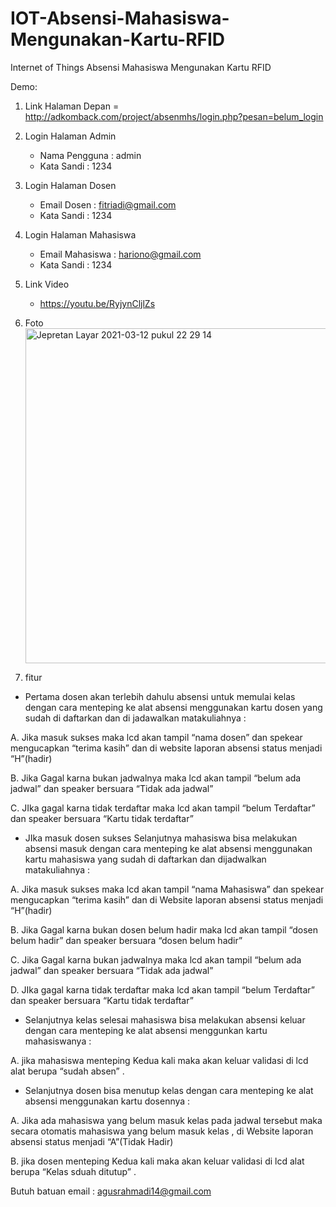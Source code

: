 # IOT-Absensi-Mahasiswa-Mengunakan-Kartu-RFID
Internet of Things Absensi Mahasiswa Mengunakan Kartu RFID


Demo:
1. Link Halaman Depan = http://adkomback.com/project/absenmhs/login.php?pesan=belum_login
2. Login Halaman Admin
    - Nama Pengguna : admin
    - Kata Sandi : 1234
3. Login Halaman Dosen 
    - Email Dosen : fitriadi@gmail.com
    - Kata Sandi : 1234
4. Login Halaman Mahasiswa
    - Email Mahasiswa : hariono@gmail.com
    - Kata Sandi : 1234
5. Link Video
    - https://youtu.be/RyjynCljlZs
7. Foto <img width="536" alt="Jepretan Layar 2021-03-12 pukul 22 29 14" src="https://user-images.githubusercontent.com/36754292/110961580-88db6980-8382-11eb-817d-d18b6ecd7542.png">

8. fitur   
- Pertama dosen akan terlebih dahulu absensi untuk memulai kelas dengan cara menteping ke alat absensi menggunakan kartu dosen yang sudah di daftarkan dan di jadawalkan matakuliahnya :
 
 A.	Jika masuk sukses maka lcd akan tampil “nama dosen” dan spekear mengucapkan “terima kasih” dan di website  laporan absensi status menjadi “H”(hadir)
 
 B.	Jika Gagal karna bukan jadwalnya maka lcd akan tampil “belum ada jadwal” dan speaker bersuara “Tidak ada jadwal”
 
 C.	JIka gagal karna tidak terdaftar maka lcd akan tampil “belum Terdaftar” dan speaker bersuara “Kartu tidak terdaftar”
- JIka masuk dosen sukses Selanjutnya mahasiswa bisa melakukan absensi masuk dengan cara menteping ke alat absensi menggunakan kartu mahasiswa yang sudah di daftarkan dan dijadwalkan matakuliahnya :
 
 A.	Jika masuk sukses maka lcd akan tampil “nama Mahasiswa” dan spekear mengucapkan “terima kasih” dan di Website  laporan absensi status menjadi “H”(hadir)
 
 B.	Jika Gagal karna bukan dosen belum hadir  maka lcd akan tampil “dosen belum hadir” dan speaker bersuara “dosen belum hadir”
 
 C.	Jika Gagal karna bukan jadwalnya maka lcd akan tampil “belum ada jadwal” dan speaker bersuara “Tidak ada jadwal”
  
  D.	JIka gagal karna tidak terdaftar maka lcd akan tampil “belum Terdaftar” dan speaker bersuara “Kartu tidak terdaftar”
- Selanjutnya  kelas selesai mahasiswa bisa melakukan absensi keluar dengan cara menteping ke alat absensi menggunkan kartu mahasiswanya :
 
 A.	jika mahasiswa menteping Kedua kali maka akan keluar validasi di lcd alat berupa “sudah absen” .
- Selanjutnya dosen bisa menutup kelas dengan cara menteping ke alat absensi menggunakan kartu dosennya :
 
 A.	Jika ada mahasiswa yang belum masuk kelas pada jadwal tersebut maka secara otomatis mahasiswa yang belum masuk kelas , di Website laporan absensi status menjadi “A”(Tidak Hadir)
 
 B.	jika dosen menteping Kedua kali maka akan keluar validasi di lcd alat berupa “Kelas sduah ditutup” .



Butuh batuan email : agusrahmadi14@gmail.com
